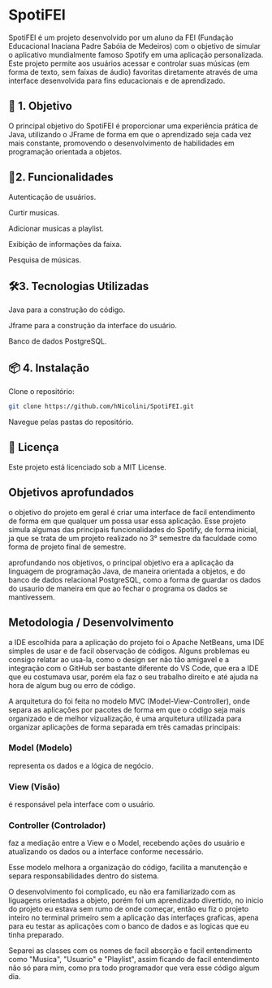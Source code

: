 <h1>SpotiFEI</h1>

SpotiFEI é um projeto desenvolvido por um aluno da FEI (Fundação Educacional Inaciana Padre Sabóia de Medeiros) com o objetivo de simular o aplicativo mundialmente famoso Spotify em uma aplicação personalizada. Este projeto permite aos usuários acessar e 
controlar suas músicas (em forma de texto, sem faixas de áudio) favoritas diretamente através de uma interface desenvolvida para fins educacionais e de aprendizado.

<h2>🎯 1. Objetivo</h2>

O principal objetivo do SpotiFEI é proporcionar uma experiência prática de Java, utilizando o JFrame de forma em que o aprendizado seja cada vez mais constante, promovendo o desenvolvimento de habilidades em programação orientada a objetos.

<h2>🚀2. Funcionalidades</h2>

Autenticação de usuários.

Curtir musicas.

Adicionar musicas a playlist. 

Exibição de informações da faixa.

Pesquisa de músicas.

<h2>🛠️3. Tecnologias Utilizadas</h2>

Java para a construção do código.

Jframe para a construção da interface do usuário.

Banco de dados PostgreSQL.

<h2>📦 4. Instalação</h2>

Clone o repositório:

```bash
git clone https://github.com/hNicolini/SpotiFEI.git
```
Navegue pelas pastas do repositório.

<h2>📄 Licença</h2>

Este projeto está licenciado sob a MIT License.  

<h2> Objetivos aprofundados</h2>

  <p>o objetivo do projeto em geral é criar uma interface de facil entendimento de forma em que qualquer um possa usar essa aplicação. Esse projeto simula algumas das principais funcionalidades do Spotify, de forma inicial, ja que se trata de um projeto realizado no 3° semestre da faculdade como forma de projeto final de semestre.</p>
  <p>aprofundando nos objetivos, o principal objetivo era a aplicação da linguagem de programação Java, de maneira orientada a objetos, e do banco de dados relacional PostgreSQL, como a forma de guardar os dados do usaurio de maneira em que ao fechar o programa os dados se mantivessem.</p>

<h2> Metodologia / Desenvolvimento </h2>

<p>
  a IDE escolhida para a aplicação do projeto foi o Apache NetBeans, uma IDE simples de usar e de facil observação de códigos. Alguns problemas eu consigo relatar ao usa-la, como o design ser não tão amigavel e a integração com o GitHub ser bastante diferente do VS Code, que era a IDE que eu costumava usar, porém ela faz o seu trabalho direito e até ajuda na hora de algum bug ou erro de código.  
</p>
<p>
  A arquitetura do foi feita no modelo MVC (Model-View-Controller), onde separa as aplicações por pacotes de forma em que o código seja mais organizado e de melhor vizualização, é uma arquitetura utilizada para organizar aplicações de forma separada em três camadas principais:

<h3>Model (Modelo)</h3>
representa os dados e a lógica de negócio.

<h3>View (Visão)</h3>
é responsável pela interface com o usuário.

<h3>Controller (Controlador)</h3> 
faz a mediação entre a View e o Model, recebendo ações do usuário e atualizando os dados ou a interface conforme necessário.</p>
<p>
Esse modelo melhora a organização do código, facilita a manutenção e separa responsabilidades dentro do sistema.
</p>
<p>
  O desenvolvimento foi complicado, eu não era familiarizado com as liguagens orientadas a objeto, porém foi um aprendizado divertido, no inicio do projeto eu estava sem rumo de onde começar, então eu fiz o projeto inteiro no terminal primeiro sem a aplicação das interfaçes graficas, apena para eu testar as aplicações com o banco de dados e as logicas que eu tinha preparado.
</p>
<p>
  Separei as classes com os nomes de facil absorção e facil entendimento como "Musica", "Usuario" e "Playlist", assim ficando de facil entendimento não só para mim, como pra todo programador que vera esse código algum dia. 
</p>
